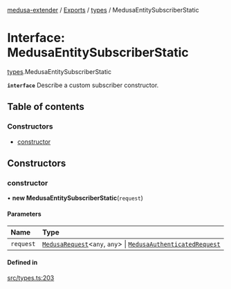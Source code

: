 [medusa-extender](../README.md) / [Exports](../modules.md) / [types](../modules/types.md) / MedusaEntitySubscriberStatic

# Interface: MedusaEntitySubscriberStatic

[types](../modules/types.md).MedusaEntitySubscriberStatic

**`interface`**
Describe a custom subscriber constructor.

## Table of contents

### Constructors

- [constructor](types.MedusaEntitySubscriberStatic.md#constructor)

## Constructors

### constructor

• **new MedusaEntitySubscriberStatic**(`request`)

#### Parameters

| Name | Type |
| :------ | :------ |
| `request` | [`MedusaRequest`](../modules/types.md#medusarequest)<`any`, `any`\> \| [`MedusaAuthenticatedRequest`](../modules/types.md#medusaauthenticatedrequest) |

#### Defined in

[src/types.ts:203](https://github.com/adrien2p/medusa-extender/blob/682c80d/src/types.ts#L203)

